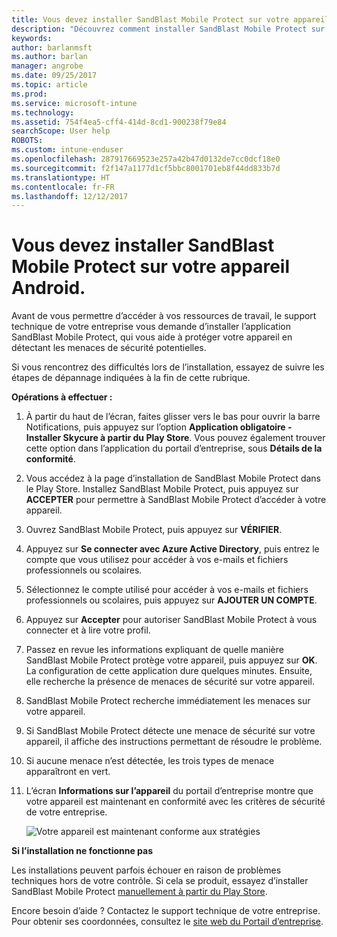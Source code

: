 ```yaml
---
title: Vous devez installer SandBlast Mobile Protect sur votre appareil Android | Microsoft Docs
description: "Découvrez comment installer SandBlast Mobile Protect sur votre appareil Android."
keywords: 
author: barlanmsft
ms.author: barlan
manager: angrobe
ms.date: 09/25/2017
ms.topic: article
ms.prod: 
ms.service: microsoft-intune
ms.technology: 
ms.assetid: 754f4ea5-cff4-414d-8cd1-900238f79e84
searchScope: User help
ROBOTS: 
ms.custom: intune-enduser
ms.openlocfilehash: 287917669523e257a42b47d0132de7cc0dcf18e0
ms.sourcegitcommit: f2f147a1177d1cf5bbc8001701eb8f44dd833b7d
ms.translationtype: HT
ms.contentlocale: fr-FR
ms.lasthandoff: 12/12/2017
---
```

# <a name="you-need-to-install-sandblast-mobile-protect-on-your-android-device"></a>Vous devez installer SandBlast Mobile Protect sur votre appareil Android.

Avant de vous permettre d’accéder à vos ressources de travail, le support technique de votre entreprise vous demande d’installer l’application SandBlast Mobile Protect, qui vous aide à protéger votre appareil en détectant les menaces de sécurité potentielles.

Si vous rencontrez des difficultés lors de l’installation, essayez de suivre les étapes de dépannage indiquées à la fin de cette rubrique.

**Opérations à effectuer :**

1. À partir du haut de l’écran, faites glisser vers le bas pour ouvrir la barre Notifications, puis appuyez sur l’option **Application obligatoire - Installer Skycure à partir du Play Store**. Vous pouvez également trouver cette option dans l’application du portail d’entreprise, sous __Détails de la conformité__.

2. Vous accédez à la page d’installation de SandBlast Mobile Protect dans le Play Store. Installez SandBlast Mobile Protect, puis appuyez sur **ACCEPTER** pour permettre à SandBlast Mobile Protect d’accéder à votre appareil.

3. Ouvrez SandBlast Mobile Protect, puis appuyez sur **VÉRIFIER**.

4. Appuyez sur **Se connecter avec Azure Active Directory**, puis entrez le compte que vous utilisez pour accéder à vos e-mails et fichiers professionnels ou scolaires.

5. Sélectionnez le compte utilisé pour accéder à vos e-mails et fichiers professionnels ou scolaires, puis appuyez sur **AJOUTER UN COMPTE**.

6. Appuyez sur **Accepter** pour autoriser SandBlast Mobile Protect à vous connecter et à lire votre profil.

7. Passez en revue les informations expliquant de quelle manière SandBlast Mobile Protect protège votre appareil, puis appuyez sur **OK**. La configuration de cette application dure quelques minutes. Ensuite, elle recherche la présence de menaces de sécurité sur votre appareil.

8. SandBlast Mobile Protect recherche immédiatement les menaces sur votre appareil.

9.  Si SandBlast Mobile Protect détecte une menace de sécurité sur votre appareil, il affiche des instructions permettant de résoudre le problème.

10.  Si aucune menace n’est détectée, les trois types de menace apparaîtront en vert.

11. L’écran **Informations sur l’appareil** du portail d’entreprise montre que votre appareil est maintenant en conformité avec les critères de sécurité de votre entreprise.

    ![Votre appareil est maintenant conforme aux stratégies](./media/mtd-device-now-compliant-android.png)

**Si l’installation ne fonctionne pas**

Les installations peuvent parfois échouer en raison de problèmes techniques hors de votre contrôle. Si cela se produit, essayez d’installer SandBlast Mobile Protect [manuellement à partir du Play Store](https://play.google.com/store/apps/details?id=com.lacoon.security.fox).

Encore besoin d’aide ? Contactez le support technique de votre entreprise. Pour obtenir ses coordonnées, consultez le [site web du Portail d’entreprise](https://portal.manage.microsoft.com#HelpDeskDialog).
